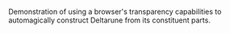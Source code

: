Demonstration of using a browser's transparency capabilities to automagically construct Deltarune from its constituent parts.
